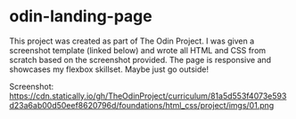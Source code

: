 # odin-landing-page

This project was created as part of The Odin Project. I was given a screenshot template (linked below) and wrote all HTML and CSS from scratch based on the screenshot provided. The page is responsive and showcases my flexbox skillset. Maybe just go outside!

Screenshot: https://cdn.statically.io/gh/TheOdinProject/curriculum/81a5d553f4073e593d23a6ab00d50eef8620796d/foundations/html_css/project/imgs/01.png
